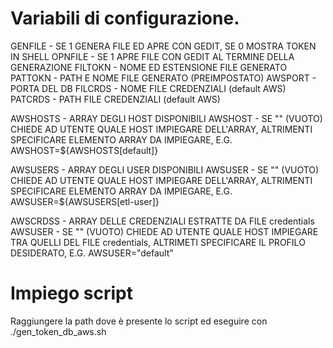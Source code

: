 # Variabili di configurazione.

GENFILE  - 	SE 1 GENERA FILE ED APRE CON GEDIT, SE 0  MOSTRA TOKEN IN SHELL
OPNFILE  - 	SE 1 APRE FILE CON GEDIT AL TERMINE DELLA GENERAZIONE
FILTOKN  - 	NOME ED ESTENSIONE FILE GENERATO
PATTOKN  - 	PATH E NOME FILE GENERATO (PREIMPOSTATO)
AWSPORT  - 	PORTA DEL DB
FILCRDS  -	NOME FILE CREDENZIALI (default AWS)
PATCRDS  -	PATH FILE CREDENZIALI (default AWS)


AWSHOSTS - 	ARRAY DEGLI HOST DISPONIBILI 
AWSHOST  - 	SE "" (VUOTO) CHIEDE AD UTENTE QUALE HOST IMPIEGARE DELL'ARRAY, 
			ALTRIMENTI SPECIFICARE ELEMENTO ARRAY DA IMPIEGARE, E.G. AWSHOST=${AWSHOSTS[default]}

AWSUSERS - 	ARRAY DEGLI USER DISPONIBILI 
AWSUSER  - 	SE "" (VUOTO) CHIEDE AD UTENTE QUALE HOST IMPIEGARE DELL'ARRAY, 
			ALTRIMENTI SPECIFICARE ELEMENTO ARRAY DA IMPIEGARE, E.G. AWSUSER=${AWSUSERS[etl-user]}

AWSCRDSS - 	ARRAY DELLE CREDENZIALI ESTRATTE DA FILE credentials
AWSUSER  - 	SE "" (VUOTO) CHIEDE AD UTENTE QUALE HOST IMPIEGARE TRA QUELLI DEL FILE credentials,
			ALTRIMETI SPECIFICARE IL PROFILO DESIDERATO, E.G. AWSUSER="default"

# Impiego script

Raggiungere la path dove è presente lo script ed eseguire con ./gen_token_db_aws.sh

